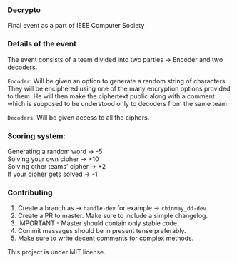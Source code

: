 ### Decrypto
Final event as a part of IEEE Computer Society

### Details of the event
The event consists of a team divided into two parties -> Encoder and two decoders.

`Encoder`: 
Will be given an option to generate a random string of characters. They will be enciphered using one of the many encryption options provided to them. He will then make the ciphertext public along with a comment which is supposed to be understood only to decoders from the same team.

`Decoders`:
Will be given access to all the ciphers.

### Scoring system:

Generating a random word    -> -5<br>
Solving your own cipher     -> +10<br>
Solving other teams' cipher -> +2<br>
If your cipher gets solved  -> -1<br>

### Contributing
1. Create a branch as -> `handle-dev` for example -> `chinmay_dd-dev`.
2. Create a PR to master. Make sure to include a simple changelog.
3. IMPORTANT - Master should contain only stable code.
4. Commit messages should be in present tense preferably.
5. Make sure to write decent comments for complex methods.

This project is under MIT license.
